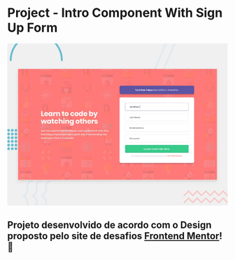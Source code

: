 # Project - Intro Component With Sign Up Form

![Design preview for the Intro component with sign up form coding challenge](./design/desktop-preview.jpg)

## Projeto desenvolvido de acordo com o Design proposto pelo site de desafios [Frontend Mentor](https://www.frontendmentor.io/)! 👋